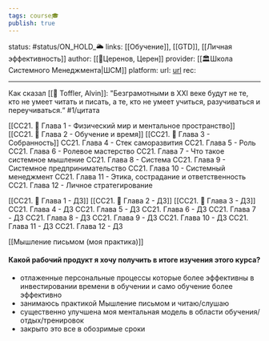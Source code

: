 ```yaml
---
tags: course🎓
publish: true
---
```

status: #status/ON_HOLD_🌥️
links: [[Обучение]], [[GTD]], [[Личная эффективность]]
author:  [[👤Церенов, Церен]]
provider:  [[🏛Школа Системного Менеджмента|ШСМ]]
platform:
url: [url](https://aisystant.system-school.ru/ui#course/intro-online-2021/2021-08-15)
rec:

---

Как сказал [[👤 Toffler, Alvin]]: "Безграмотными в XXI веке будут не те, кто не умеет читать и писать, а те, кто не умеет учиться, разучиваться и переучиваться.“ #1/цитата 


[[СС21. 🌳 Глава 1 - Физический мир и ментальное пространство]]
[[СС21. 🌳 Глава 2 - Обучение и время]]
[[СС21. 🌿 Глава 3 - Собранность]]
СС21. Глава 4 - Стек саморазвития
СС21. Глава 5 - Роль
СС21. Глава 6 - Ролевое мастерство
СС21. Глава 7 - Что такое системное мышление
СС21. Глава 8 - Система
СС21. Глава 9 - Системное предпринимательство
СС21. Глава 10 - Системный менеджмент
СС21. Глава 11 - Этика, сострадание и ответственность
СС21. Глава 12 - Личное стратегирование


[[СС21. 🌳 Глава 1 - ДЗ]]
[[СС21. 🌿 Глава 2 - ДЗ]] 
[[СС21. 🌿 Глава 3 - ДЗ]]
СС21. Глава 4 - ДЗ
СС21. Глава 5 - ДЗ
СС21. Глава 6 - ДЗ
СС21. Глава 7 - ДЗ
СС21. Глава 8 - ДЗ
СС21. Глава 9 - ДЗ
СС21. Глава 10 - ДЗ
СС21. Глава 11 - ДЗ
СС21. Глава 12 - ДЗ


[[Мышление письмом (моя практика)]]



#### Какой рабочий продукт я хочу получить в итоге изучения этого курса?
- отлаженные персональные процессы которые более эффективны в инвестировании времени в обучении и само обучение более эффективно
- занимаюсь практикой Мышление письмом и читаю/слушаю
- существенно улучшена моя ментальная модель в области обучения/отдых/тренировок
- закрыто это все в обозримые сроки
